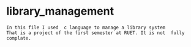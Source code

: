 # library_management
    In this file I used  c language to manage a library system
    That is a project of the first semester at RUET. It is not  fully complate.
